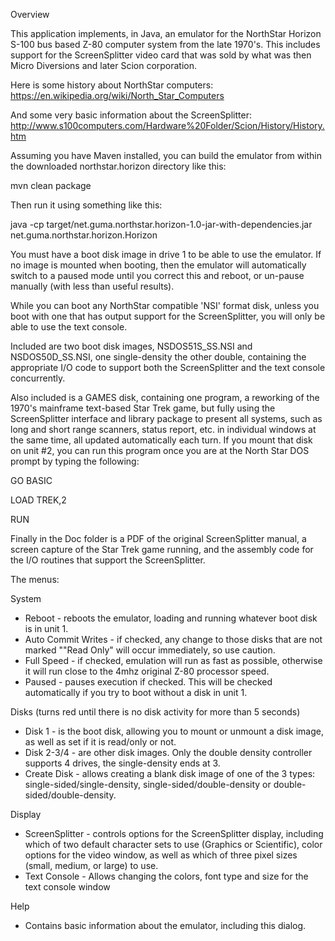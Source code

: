 Overview

This application implements, in Java, an emulator for the NorthStar Horizon S-100 bus based Z-80 computer system from the late 1970's. This includes support for the ScreenSplitter video card that was sold by what was then Micro Diversions and later Scion corporation.

Here is some history about NorthStar computers: https://en.wikipedia.org/wiki/North_Star_Computers

And some very basic information about the ScreenSplitter: http://www.s100computers.com/Hardware%20Folder/Scion/History/History.htm

Assuming you have Maven installed, you can build the emulator from within the downloaded northstar.horizon directory like this:

mvn clean package

Then run it using something like this:

java -cp target/net.guma.northstar.horizon-1.0-jar-with-dependencies.jar net.guma.northstar.horizon.Horizon

You must have a boot disk image in drive 1 to be able to use the emulator. If no image is mounted when booting, then the emulator will automatically switch to a paused mode until you correct this and reboot, or un-pause manually (with less than useful results).

While you can boot any NorthStar compatible 'NSI' format disk, unless you boot with one that has output support for the ScreenSplitter, you will only be able to use the text console.

Included are two boot disk images, NSDOS51S_SS.NSI and NSDOS50D_SS.NSI, one single-density the other double, containing the appropriate I/O code to support both the ScreenSplitter and the text console concurrently.

Also included is a GAMES disk, containing one program, a reworking of the 1970's mainframe text-based Star Trek game, but fully using the ScreenSplitter interface and library package to present all systems, such as long and short range scanners, status report, etc. in individual windows at the same time, all updated automatically each turn. If you mount that disk on unit #2, you can run this program once you are at the North Star DOS prompt by typing the following:

GO BASIC

LOAD TREK,2

RUN

Finally in the Doc folder is a PDF of the original ScreenSplitter manual, a screen capture of the Star Trek game running, and the assembly code for the I/O routines that support the ScreenSplitter.

The menus:

System
*	Reboot - reboots the emulator, loading and running whatever boot disk is in unit 1.
*	Auto Commit Writes - if checked, any change to those disks that are not marked ""Read Only" will occur immediately, so use caution.
*	Full Speed - if checked, emulation will run as fast as possible, otherwise it will run close to the 4mhz original Z-80 processor speed.
*	Paused - pauses execution if checked. This will be checked automatically if you try to boot without a disk in unit 1.
  
Disks (turns red until there is no disk activity for more than 5 seconds)
*	Disk 1 - is the boot disk, allowing you to mount or unmount a disk image, as well as set if it is read/only or not.
*	Disk 2-3/4 - are other disk images. Only the double density controller supports 4 drives, the single-density ends at 3.
*	Create Disk - allows creating a blank disk image of one of the 3 types: single-sided/single-density, single-sided/double-density or double-sided/double-density.
  
Display
*	ScreenSplitter - controls options for the ScreenSplitter display, including which of two default character sets to use (Graphics or Scientific), color options for the video window, as well as which of three pixel sizes (small, medium, or large) to use.
*	Text Console - Allows changing the colors, font type and size for the text console window
  
Help
*	Contains basic information about the emulator, including this dialog.
